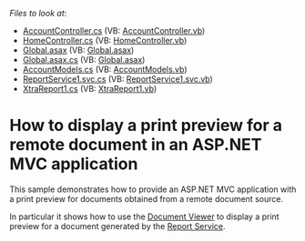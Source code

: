 <!-- default file list -->
*Files to look at*:

* [AccountController.cs](./CS/DXWebApplication1/Controllers/AccountController.cs) (VB: [AccountController.vb](./VB/DXWebApplication1/Controllers/AccountController.vb))
* [HomeController.cs](./CS/DXWebApplication1/Controllers/HomeController.cs) (VB: [HomeController.vb](./VB/DXWebApplication1/Controllers/HomeController.vb))
* [Global.asax](./CS/DXWebApplication1/Global.asax) (VB: [Global.asax](./VB/DXWebApplication1/Global.asax))
* [Global.asax.cs](./CS/DXWebApplication1/Global.asax.cs) (VB: [Global.asax](./VB/DXWebApplication1/Global.asax))
* [AccountModels.cs](./CS/DXWebApplication1/Models/AccountModels.cs) (VB: [AccountModels.vb](./VB/DXWebApplication1/Models/AccountModels.vb))
* [ReportService1.svc.cs](./CS/WebApplication1/ReportService1.svc.cs) (VB: [ReportService1.svc.vb](./VB/WebApplication1/ReportService1.svc.vb))
* [XtraReport1.cs](./CS/WebApplication1/XtraReport1.cs) (VB: [XtraReport1.vb](./VB/WebApplication1/XtraReport1.vb))
<!-- default file list end -->
# How to display a print preview for a remote document in an ASP.NET MVC application


<p>This sample demonstrates how to provide an ASP.NET MVC application with a print preview for documents obtained from a remote document source.</p><p>In particular it shows how to use the <a href="http://documentation.devexpress.com/#AspNet/CustomDocument10009"><u>Document Viewer</u></a> to display a print preview for a document generated by the <a href="http://documentation.devexpress.com/#XtraReports/CustomDocument15665"><u>Report Service</u></a>.</p>

<br/>


